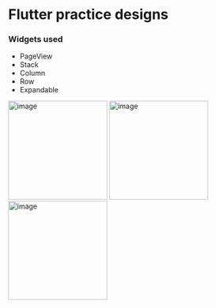 # Flutter practice designs

### Widgets used

- PageView
- Stack
- Column
- Row
- Expandable

<img width="200" alt="image" src="https://github.com/MateoDev97/DesignsAppFlutter/assets/25846938/bc696777-fa1a-4254-b60b-c6f3a341ed3d">


<img width="200" alt="image" src="https://github.com/MateoDev97/DesignsAppFlutter/assets/25846938/a1a510cb-7bb5-4010-9e09-7e929028535f">

<img width="200" alt="image" src="https://github.com/MateoDev97/DesignsAppFlutter/assets/25846938/3c036527-2072-4235-a981-32548578256c">

